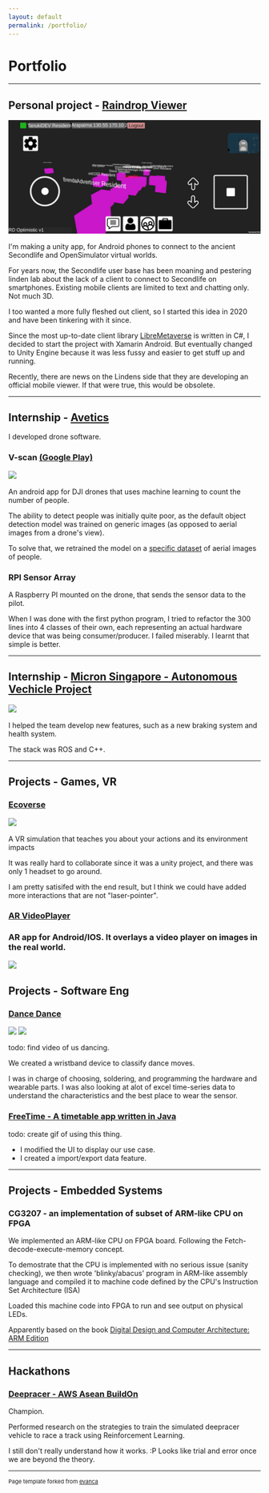 ```yaml
---
layout: default
permalink: /portfolio/
---
```

# Portfolio

---

## Personal project - [Raindrop Viewer](https://github.com/RaindropViewer/RaindropViewer)

<img src="https://raw.githubusercontent.com/RaindropViewer/RaindropViewer/main/docs/image/game.jpg">

I'm making a unity app, for Android phones to connect to the ancient Secondlife and OpenSimulator virtual worlds. 

For years now, the Secondlife user base has been moaning and pestering linden lab about the lack of a client to connect to Secondlife on smartphones. Existing mobile clients are limited to text and chatting only. Not much 3D. 

I too wanted a more fully fleshed out client, so I started this idea in 2020 and have been tinkering with it since.

Since the most up-to-date client library [LibreMetaverse](https://github.com/cinderblocks/libremetaverse) is written in C#, I decided to start the project with Xamarin Android. But eventually changed to Unity Engine  because it was less fussy and easier to get stuff up and running. 

Recently, there are news on the Lindens side that they are developing an official mobile viewer. If that were true, this would be obsolete. 

---

## Internship - [Avetics](https://avetics.com)

I developed drone software.

### V-scan [(Google Play)](https://play.google.com/store/apps/details?id=com.avetics.vscan)

<img src="../images/vscan2.png?raw=true"/>

An android app for DJI drones that uses machine learning to count the number of people.

The ability to detect people was initially quite poor, as the default object detection model was trained on generic images (as opposed to aerial images from a drone's view).

To solve that, we retrained the model on a [specific dataset](http://okutama-action.org/) of aerial images of people.

### RPI Sensor Array 

A Raspberry PI mounted on the drone, that sends the sensor data to the pilot.

When I was done with the first python program, I tried to refactor the 300 lines into 4 classes of their own, each representing an actual hardware device that was being consumer/producer. I failed miserably. I learnt that simple is better. 


---
## Internship - [Micron Singapore - Autonomous Vechicle Project](https://in.micron.com/about/blog/2019/august/accelerating-intelligence-harnessing-singapore-strength)


<img src="https://media-www.micron.com/-/media/client/global/images/blogs/featured-blog-post-images/2019/singapore.jpg?h=4000&la=en-IN&w=6000&rev=f19b8476807c416a9a2ad7b2f12d0980&hash=DEC4C39871489F7B14251AE8A16A675B"/>

I helped the team develop new features, such as a new braking system and health system. 

The stack was ROS and C++.

---

## Projects - Games, VR
### [Ecoverse ](https://github.com/jessicax941/cs4240-project) 

<img src="../images/ecoverse.png?raw=true"/>


A VR simulation that teaches you about your actions and its environment impacts

It was really hard to collaborate since it was a unity project, and there was only 1 headset to go around. 

I am pretty satisifed with the end result, but I think we could have added more interactions that are not "laser-pointer".

### [AR VideoPlayer ](https://github.com/alexiscatnip/cs4240_lab3/tree/master) 
### AR app for Android/IOS. It overlays a video player on images in the real world.

<img src = "../images/ar_video_player_cropped.gif" width="500">

## Projects - Software Eng
### [Dance Dance ](https://drive.google.com/file/d/17ecJp5Q0vSZ1ftSUzEVI7GfrJb4E2CSB/view?usp=sharing) 

<img src="../images/dancedance.PNG?raw=true"/>
<img src="../images/dancedance2.png?raw=true"/>

todo: find video of us dancing.

We created a wristband device to classify dance moves.

I was in charge of choosing, soldering, and programming the hardware and wearable parts. I was also looking at alot of excel time-series data to understand the characteristics and the best place to wear the sensor. 


<!-- ## [JavaAcademy - **Interpreted** Java 8 Programming Language](https://github.com/nus-cs4215/x-slang-t4-kyh-ac)

todo: create gif of this guy in action.

This one is really hard to explain...
We implemented an absurd-Java, 
On surface level, it obeys the grammar and syntax of Java8...
... but, under the hood, it actually runs in an interpreted manner, on top of the javascript runtime!!!
         -  Yes! Our js-based interpreter goes line by line (AST), storing each `Object name = new Object();` into an `env` datastructure in javascript.
         -  funny runtime errors unexpected of Java8 **will** occur
      -  Indeed, there is no compilation step, nor is there any java byte-code.
         -  There is no JVM!
      -  **We become one in the javascript singularity.**
      -  Just because you can, does not mean you should!!! -->

### [FreeTime - A timetable app written in Java](https://github.com/CS2113-AY1819S1-W13-1/main) 

todo: create gif of using this thing.

- I modified the UI to display our use case.
- I created a import/export data feature.

---

## Projects - Embedded Systems

### CG3207 - an implementation of subset of ARM-like CPU on FPGA

We implemented an ARM-like CPU on FPGA board. Following the Fetch-decode-execute-memory concept. 

To demostrate that the CPU is implemented with no serious issue (sanity checking), we then wrote 'blinky/abacus' program in ARM-like assembly language and compiled it to machine code defined by the CPU's Instruction Set Architecture (ISA) 

Loaded this machine code into FPGA to run and see output on physical LEDs.

Apparently based on the book [Digital Design and Computer Architecture: ARM Edition](https://dl.acm.org/doi/10.5555/2815529)

---

## Hackathons

### [Deepracer - AWS Asean BuildOn](https://buildonasean.com/awsdeepracer/linkId=91225082/)

Champion.

Performed research on the strategies to train the simulated deepracer vehicle to race a track using Reinforcement Learning. 

I still don't really understand how it works. :P Looks like trial and error once we are beyond the theory.


---
<p style="font-size:11px">Page template forked from <a href="https://github.com/evanca/quick-portfolio">evanca</a></p>
<!-- Remove above link if you don't want to attibute -->

